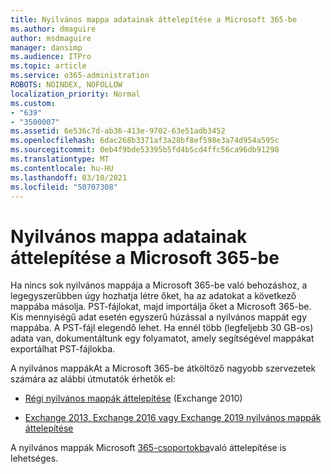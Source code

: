 ```yaml
---
title: Nyilvános mappa adatainak áttelepítése a Microsoft 365-be
ms.author: dmaguire
author: msdmaguire
manager: dansimp
ms.audience: ITPro
ms.topic: article
ms.service: o365-administration
ROBOTS: NOINDEX, NOFOLLOW
localization_priority: Normal
ms.custom:
- "639"
- "3500007"
ms.assetid: 6e536c7d-ab36-413e-9702-63e51adb3452
ms.openlocfilehash: 6dac268b3371af3a28bf8ef598e3a74d954a595c
ms.sourcegitcommit: 0eb4f9bde53395b5fd4b5cd4ffc56ca96db91298
ms.translationtype: MT
ms.contentlocale: hu-HU
ms.lasthandoff: 03/10/2021
ms.locfileid: "50707308"
---
```

# <a name="migrate-public-folder-data-to-microsoft-365"></a>Nyilvános mappa adatainak áttelepítése a Microsoft 365-be

Ha nincs sok nyilvános mappája a Microsoft 365-be való behozáshoz, a legegyszerűbben úgy hozhatja létre őket, ha az adatokat a következő mappába másolja. PST-fájlokat, majd importálja őket a Microsoft 365-be. Kis mennyiségű adat esetén egyszerű húzással a nyilvános mappát egy mappába. A PST-fájl elegendő lehet. Ha ennél több (legfeljebb 30 GB-os) [](https://technet.microsoft.com/library/dn874017%28v=exchg.150%29.aspx) adata van, dokumentáltunk egy folyamatot, amely segítségével mappákat exportálhat PST-fájlokba.
  
A nyilvános mappákAt a Microsoft 365-be átköltöző nagyobb szervezetek számára az alábbi útmutatók érhetők el:
  
- [Régi nyilvános mappák áttelepítése](https://docs.microsoft.com/exchange/collaboration-exo/public-folders/batch-migration-of-legacy-public-folders) (Exchange 2010)

- [Exchange 2013, Exchange 2016 vagy Exchange 2019 nyilvános mappák áttelepítése](https://docs.microsoft.com/Exchange/collaboration/public-folders/migrate-to-exchange-online)

A nyilvános mappák Microsoft [365-csoportokba](https://docs.microsoft.com/exchange/collaboration-exo/public-folders/migrate-your-public-folders-to-microsoft-365-groups)való áttelepítése is lehetséges.
  